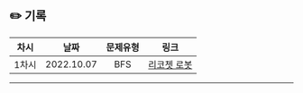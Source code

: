 ## ✏️ 기록   

| 차시 |    날짜    | 문제유형 | 링크 |
|:----:|:---------:|:----:|:-----:|
| 1차시 | 2022.10.07 |  BFS  | <a href="https://school.programmers.co.kr/learn/courses/30/lessons/169199)https://school.programmers.co.kr/learn/courses/30/lessons/169199">리코쳇 로봇</a> |
---
